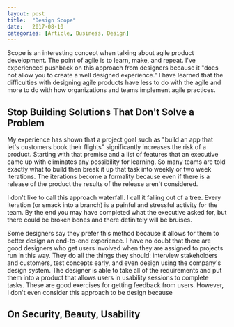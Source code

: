 ```yaml
---
layout: post
title:  "Design Scope"
date:   2017-08-10
categories: [Article, Business, Design]
---
```

Scope is an interesting concept when talking about agile product development. The point of agile is to learn, make, and repeat. I've experienced pushback on this approach from designers because it "does not allow you to create a well designed experience." I have learned that the difficulties with designing agile products have less to do with the agile and more to do with how organizations and teams implement agile practices.

## Stop Building Solutions That Don't Solve a Problem

My experience has shown that a project goal such as "build an app that let's customers book their flights" significantly increases the risk of a product. Starting with that premise and a list of features that an executive came up with eliminates any possibility for learning. So many teams are told exactly what to build then break it up that task into weekly or two week iterations. The iterations become a formality because even if there is a release of the product the results of the release aren't considered.

I don't like to call this approach waterfall. I call it falling out of a tree. Every iteration (or smack into a branch) is a painful and stressful activity for the team. By the end you may have completed what the executive asked for, but there could be broken bones and there definitely will be bruises.

Some designers say they prefer this method because it allows for them to better design an end-to-end experience. I have no doubt that there are good designers who get users involved when they are assigned to projects run in this way. They do all the things they should: interview stakeholders and customers, test concepts early, and even design using the company's design system. The designer is able to take all of the requirements and put them into a product that allows users in usability sessions to complete tasks. These are good exercises for getting feedback from users. However, I don't even consider this approach to be design because 

## On Security, Beauty, Usability
